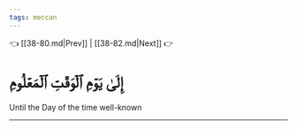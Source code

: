 ```yaml
---
tags: meccan
---
```


👈 [[38-80.md|Prev]] | [[38-82.md|Next]] 👉

# إِلَىٰ يَوۡمِ ٱلۡوَقۡتِ ٱلۡمَعۡلُومِ

Until the Day of the time well-known

---

